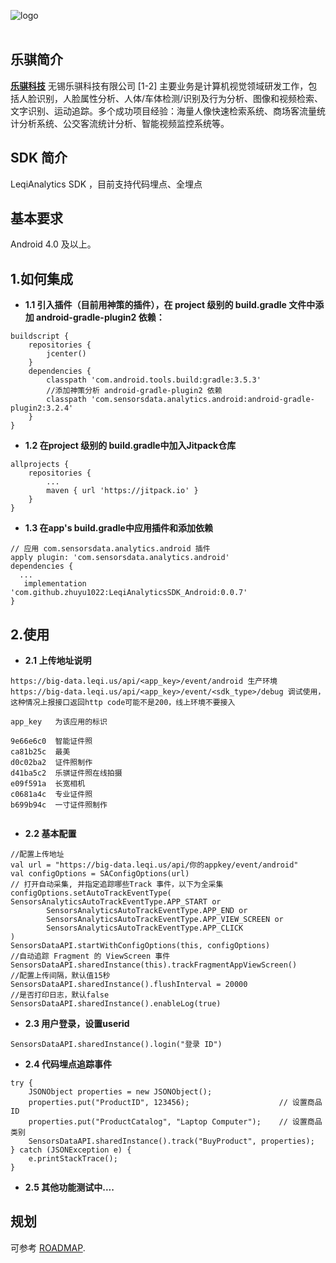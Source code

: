 ![logo](https://ss1.bdstatic.com/70cFuXSh_Q1YnxGkpoWK1HF6hhy/it/u=1371754600,2168804107&fm=15&gp=0.jpg)
<br><br>

## 乐骐简介

[**乐骐科技**](https://www.leqi.us/)
无锡乐骐科技有限公司 [1-2]  主要业务是计算机视觉领域研发工作，包括人脸识别，人脸属性分析、人体/车体检测/识别及行为分析、图像和视频检索、文字识别、运动追踪。多个成功项目经验：海量人像快速检索系统、商场客流量统计分析系统、公交客流统计分析、智能视频监控系统等。

## SDK 简介

LeqiAnalytics SDK ，目前支持代码埋点、全埋点
## 基本要求
Android 4.0 及以上。


## 1.如何集成


- **1.1 引入插件（目前用神策的插件），在 project 级别的 build.gradle 文件中添加 android-gradle-plugin2 依赖：**

```
buildscript {
    repositories {
        jcenter()
    }
    dependencies {
        classpath 'com.android.tools.build:gradle:3.5.3'
        //添加神策分析 android-gradle-plugin2 依赖
        classpath 'com.sensorsdata.analytics.android:android-gradle-plugin2:3.2.4'
    }
}
```
- **1.2 在project 级别的 build.gradle中加入Jitpack仓库**

```
allprojects {
    repositories {
        ...
        maven { url 'https://jitpack.io' }
    }
}
```

- **1.3 在app's build.gradle中应用插件和添加依赖**

```
// 应用 com.sensorsdata.analytics.android 插件
apply plugin: 'com.sensorsdata.analytics.android'
dependencies {
  ...
   implementation 'com.github.zhuyu1022:LeqiAnalyticsSDK_Android:0.0.7'
}
```


## 2.使用

- **2.1 上传地址说明**

```
https://big-data.leqi.us/api/<app_key>/event/android 生产环境
https://big-data.leqi.us/api/<app_key>/event/<sdk_type>/debug 调试使用，这种情况上报接口返回http code可能不是200，线上环境不要接入

app_key   为该应用的标识 

9e66e6c0  智能证件照
ca81b25c  最美
d0c02ba2  证件照制作
d41ba5c2  乐骐证件照在线拍摄
e09f591a  长宽相机
c0681a4c  专业证件照
b699b94c  一寸证件照制作


```

- **2.2 基本配置**

```
//配置上传地址
val url = "https://big-data.leqi.us/api/你的appkey/event/android"
val configOptions = SAConfigOptions(url)
// 打开自动采集, 并指定追踪哪些Track 事件，以下为全采集
configOptions.setAutoTrackEventType(
SensorsAnalyticsAutoTrackEventType.APP_START or
        SensorsAnalyticsAutoTrackEventType.APP_END or
        SensorsAnalyticsAutoTrackEventType.APP_VIEW_SCREEN or
        SensorsAnalyticsAutoTrackEventType.APP_CLICK
)
SensorsDataAPI.startWithConfigOptions(this, configOptions)
//自动追踪 Fragment 的 ViewScreen 事件
SensorsDataAPI.sharedInstance(this).trackFragmentAppViewScreen()
//配置上传间隔，默认值15秒
SensorsDataAPI.sharedInstance().flushInterval = 20000
//是否打印日志，默认false
SensorsDataAPI.sharedInstance().enableLog(true)

```


- **2.3 用户登录，设置userid**

```
SensorsDataAPI.sharedInstance().login("登录 ID")

```
- **2.4 代码埋点追踪事件**

```
try {
    JSONObject properties = new JSONObject();
    properties.put("ProductID", 123456);                    // 设置商品 ID
    properties.put("ProductCatalog", "Laptop Computer");    // 设置商品类别
    SensorsDataAPI.sharedInstance().track("BuyProduct", properties);
} catch (JSONException e) {
    e.printStackTrace();
}
```

- **2.5 其他功能测试中....**


## 规划

可参考 [ROADMAP](ROADMAP.md).

